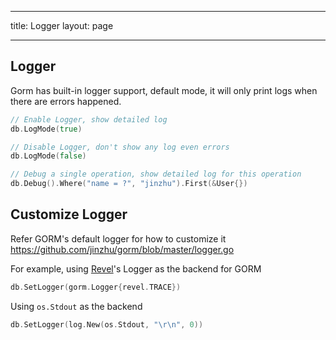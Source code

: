 * * *

title: Logger layout: page

* * *

## Logger

Gorm has built-in logger support, default mode, it will only print logs when there are errors happened.

```go
// Enable Logger, show detailed log
db.LogMode(true)

// Disable Logger, don't show any log even errors
db.LogMode(false)

// Debug a single operation, show detailed log for this operation
db.Debug().Where("name = ?", "jinzhu").First(&User{})
```

## Customize Logger

Refer GORM's default logger for how to customize it <https://github.com/jinzhu/gorm/blob/master/logger.go>

For example, using [Revel](https://revel.github.io/)'s Logger as the backend for GORM

```go
db.SetLogger(gorm.Logger{revel.TRACE})
```

Using `os.Stdout` as the backend

```go
db.SetLogger(log.New(os.Stdout, "\r\n", 0))
```